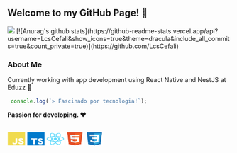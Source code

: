 ## Welcome to my GitHub Page! 👋

<img height="180em" src="https://github-readme-stats.vercel.app/api/top-langs/?username=LcsCefali&layout=compact&langs_count=7&theme=dracula"/>
[![Anurag's github stats](https://github-readme-stats.vercel.app/api?username=LcsCefali&show_icons=true&theme=dracula&include_all_commits=true&count_private=true)](https://github.com/LcsCefali)

### About Me

Currently working with app development using React Native and NestJS at Eduzz :yellow_heart:

```js
 console.log(`> Fascinado por tecnologia!`);
```

**Passion for developing. ❤**

<div style="display: inline_block"><br>
  <img align="center" alt="cefali-Js" height="30" width="40" src="https://raw.githubusercontent.com/devicons/devicon/master/icons/javascript/javascript-plain.svg">
  <img align="center" alt="cefali-Ts" height="30" width="40" src="https://raw.githubusercontent.com/devicons/devicon/master/icons/typescript/typescript-plain.svg">
  <img align="center" alt="cefali-React" height="30" width="40" src="https://raw.githubusercontent.com/devicons/devicon/master/icons/react/react-original.svg">
  <img align="center" alt="cefali-HTML" height="30" width="40" src="https://raw.githubusercontent.com/devicons/devicon/master/icons/html5/html5-original.svg">
  <img align="center" alt="cefali-CSS" height="30" width="40" src="https://raw.githubusercontent.com/devicons/devicon/master/icons/css3/css3-original.svg">
</div>

<!--
![Twitter Follow](https://img.shields.io/twitter/follow/LucasCefali?color=078ee0&label=%40LucasCefali&logo=twitter&style=flat-square&labelColor=1ca0f1&logoColor=white&link=https://twitter.com/LucasCefali)

-->
<!--
**LcsCefali/LcsCefali** is a ✨ _special_ ✨ repository because its `README.md` (this file) appears on your GitHub profile.

Here are some ideas to get you started:

- 🔭 I’m currently working on ...
- 🌱 I’m currently learning ...
- 👯 I’m looking to collaborate on ...
- 🤔 I’m looking for help with ...
- 💬 Ask me about ...
- 📫 How to reach me: ...
- 😄 Pronouns: ...
- ⚡ Fun fact: ...
-->
